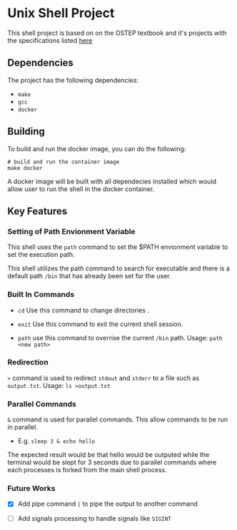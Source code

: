 
# Unix Shell Project


This shell project is based on on the OSTEP textbook and it's projects with the specifications listed [here]("https://github.com/remzi-arpacidusseau/ostep-projects/tree/master/processes-shell")

## Dependencies

The project has the following dependencies:
- `make`
- `gcc` 
- `docker` 

## Building


To build and run the docker image, you can do the following:
```
# build and run the container image
make docker
```
A docker image will be built with all dependecies installed which would allow user to run the shell in the docker container.
## Key Features

### Setting of Path Envionment Variable

This shell uses the `path` command to set the $PATH envionment variable to set the execution path.

This shell utilizes the path command to search for executable and there is a default path `/bin` that has already been set for the user.

### Built In Commands

- `cd` Use this command to change directories .

- `exit` Use this command to exit the current shell session.

- `path` use this command to overrise the current `/bin` path. Usage: `path <new path>`

### Redirection

`>` command is used to redirect `stdout` and `stderr` to a file such as `output.txt`. Usage: `ls >output.txt`

### Parallel Commands

`&` command is used for parallel commands. This allow commands to be run in parallel.

- E.g. `sleep 3 & echo hello`

The expected result would be that hello would be outputed while the terminal would be slept for 3 seconds due to parallel commands where each processes is forked from the main shell process.


### Future Works

- [x] Add pipe command `|` to pipe the output to another command
- [ ] Add signals processing to handle signals like `SIGINT`





